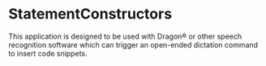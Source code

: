 # StatementConstructors
This application is designed to be used with Dragon® or other speech recognition software which can trigger an open-ended dictation command to insert code snippets.
